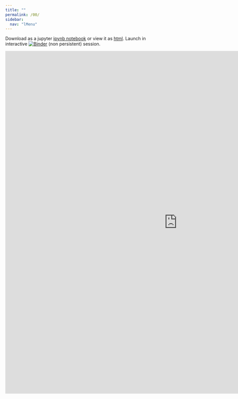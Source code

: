 ```yaml
---
title: ""
permalink: /00/
sidebar:
  nav: "lMenu"
---
```


Download as a jupyter [ipynb notebook](https://datascience-intro.github.io/1MS041-2020/lectures/00.ipynb) or view it as [html](https://datascience-intro.github.io/1MS041-2020/lectures/00.html).
Launch in interactive [![Binder](https://mybinder.org/badge_logo.svg)](https://mybinder.org/v2/gh/datascience-intro/1MS041-2020/gh-pages?filepath=lectures%2F00.ipynb) (non persistent) session.

<iframe src="https://datascience-intro.github.io/1MS041-2020/lectures/00.html" width="1080" height="1080" frameborder="0"></iframe>

